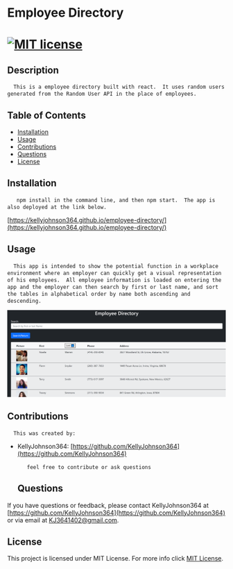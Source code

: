 # Employee Directory 
   [![MIT license](https://img.shields.io/badge/License-MIT-green.svg)](https://opensource.org/licenses/MIT)
  ===========================================
    
  ## Description 
      This is a employee directory built with react.  It uses random users generated from the Random User API in the place of employees.    
  ## Table of Contents 
  - [Installation](#installation)
  - [Usage](#usage)
  - [Contributions](#contributions)
  - [Questions](#questions)
  - [License](#license)
  ## Installation 
  
       npm install in the command line, and then npm start.  The app is also deployed at the link below.
  [https://kellyjohnson364.github.io/employee-directory/](https://kellyjohnson364.github.io/employee-directory/)
  ## Usage 
      This app is intended to show the potential function in a workplace environment where an employer can quickly get a visual representation of his employees.  All employee information is loaded on entering the app and the employer can then search by first or last name, and sort the tables in alphabetical order by name both ascending and descending.

![Screenshot 1 of site](./images/screenshot-1.png)





  ## Contributions 
      This was created by:
* KellyJohnson364: [https://github.com/KellyJohnson364](https://github.com/KellyJohnson364)
            
            
            
         feel free to contribute or ask questions
           

   

  ## Questions 
If you have questions or feedback, please contact KellyJohnson364 at [https://github.com/KellyJohnson364](https://github.com/KellyJohnson364) or via email at KJ3641402@gmail.com.

## License
This project is licensed under MIT License.
For more info click [MIT License](./assets/licenses/mitlicense.md).